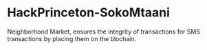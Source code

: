 # HackPrinceton-SokoMtaani
Neighborhood Market, ensures the integrity of transactions for SMS transactions by placing them on the blochain.
